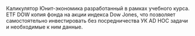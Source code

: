 Каликулятор Юнит-экономика разработанный в рамках учебного курса.
ETF DOW копия фонда на акции индекса Dow Jones, что позволяет самостоятельно инвестировать без посредничества УК
AD HOC задачи и необходимые к ним данные.
